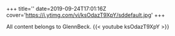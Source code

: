 +++
title=''
date=2019-09-24T17:01:16Z
cover='https://i.ytimg.com/vi/ksOdazT9XpY/sddefault.jpg'
+++

All content belongs to GlennBeck.
{{< youtube ksOdazT9XpY >}}
